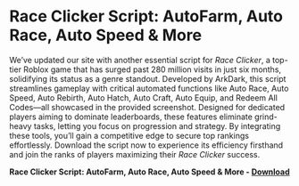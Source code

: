 <h1>Race Clicker Script: AutoFarm, Auto Race, Auto Speed & More</h1>

We’ve updated our site with another essential script for *Race Clicker*, a top-tier Roblox game that has surged past 280 million visits in just six months, solidifying its status as a genre standout. Developed by ArkDark, this script streamlines gameplay with critical automated functions like Auto Race, Auto Speed, Auto Rebirth, Auto Hatch, Auto Craft, Auto Equip, and Redeem All Codes—all showcased in the provided screenshot. Designed for dedicated players aiming to dominate leaderboards, these features eliminate grind-heavy tasks, letting you focus on progression and strategy. By integrating these tools, you’ll gain a competitive edge to secure top rankings effortlessly. Download the script now to experience its efficiency firsthand and join the ranks of players maximizing their *Race Clicker* success.

**Race Clicker Script: AutoFarm, Auto Race, Auto Speed &amp; More - [Download](https://www.dlgram.com/public/files/api.php?shortened=EJwbqr)**



